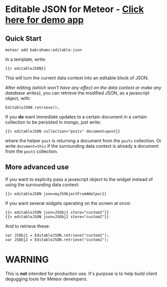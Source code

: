 Editable JSON for Meteor - [Click here for demo app](http://meteorpad.com/pad/AphADo6eR4aiJmNzS/Editable%20JSON%20Example)
===

Quick Start
---

```
meteor add babrahams:editable-json
```

In a template, write:

```
{{> editableJSON}}
```

This will turn the current data context into an editable block of JSON.

After editing _(which won't have any effect on the data context or make any database writes)_, you can retrieve the modified JSON, as a javascript object, with:

```
EditableJSON.retrieve();
```

If you __do__ want immediate updates to a certain document in a certain collection to be persisted in mongo, just write:

```
{{> editableJSON collection="posts" document=post}}
```

where the helper `post` is returning a document from the `posts` collection. Or write `document=this` if the surrounding data context is already a document from the `posts` collection.

More advanced use
---

If you want to explicity pass a javascript object to the widget instead of using the surrounding data context:

```
{{> editableJSON json=myJSObjectFromAHelper}}
```

If you want several widgets operating on the screen at once:

```
{{> editableJSON json=JSObj1 store="custom1"}}
{{> editableJSON json=JSObj2 store="custom2"}}
```

And to retrieve these:

```
var JSObj1 = EditableJSON.retrieve("custom1");
var JSObj2 = EditableJSON.retrieve("custom2");
```

WARNING
===

This is **not** intended for production use. It's purpose is to help build client degugging tools for Meteor developers.